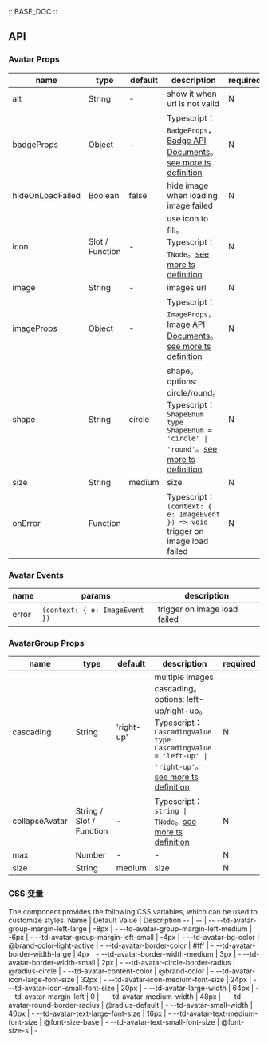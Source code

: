 :: BASE_DOC ::

## API

### Avatar Props

name | type | default | description | required
-- | -- | -- | -- | --
alt | String | - | show it when url is not valid | N
badgeProps | Object | - | Typescript：`BadgeProps`，[Badge API Documents](./badge?tab=api)。[see more ts definition](https://github.com/Tencent/tdesign-mobile-vue/tree/develop/src/avatar/type.ts) | N
hideOnLoadFailed | Boolean | false | hide image when loading image failed | N
icon | Slot / Function | - | use icon to fill。Typescript：`TNode`。[see more ts definition](https://github.com/Tencent/tdesign-mobile-vue/blob/develop/src/common.ts) | N
image | String | - | images url | N
imageProps | Object | - | Typescript：`ImageProps`，[Image API Documents](./image?tab=api)。[see more ts definition](https://github.com/Tencent/tdesign-mobile-vue/tree/develop/src/avatar/type.ts) | N
shape | String | circle | shape。options: circle/round。Typescript：`ShapeEnum ` `type ShapeEnum = 'circle' \| 'round'`。[see more ts definition](https://github.com/Tencent/tdesign-mobile-vue/tree/develop/src/avatar/type.ts) | N
size | String | medium | size | N
onError | Function |  | Typescript：`(context: { e: ImageEvent }) => void`<br/>trigger on image load failed | N

### Avatar Events

name | params | description
-- | -- | --
error | `(context: { e: ImageEvent })` | trigger on image load failed


### AvatarGroup Props

name | type | default | description | required
-- | -- | -- | -- | --
cascading | String | 'right-up' | multiple images cascading。options: left-up/right-up。Typescript：`CascadingValue` `type CascadingValue = 'left-up' \| 'right-up'`。[see more ts definition](https://github.com/Tencent/tdesign-mobile-vue/tree/develop/src/avatar/type.ts) | N
collapseAvatar | String / Slot / Function | - | Typescript：`string \| TNode`。[see more ts definition](https://github.com/Tencent/tdesign-mobile-vue/blob/develop/src/common.ts) | N
max | Number | - | \- | N
size | String | medium | size | N

### CSS 变量

The component provides the following CSS variables, which can be used to customize styles.
Name | Default Value | Description 
-- | -- | --
--td-avatar-group-margin-left-large | -8px | - 
--td-avatar-group-margin-left-medium | -6px | - 
--td-avatar-group-margin-left-small | -4px | - 
--td-avatar-bg-color | @brand-color-light-active | - 
--td-avatar-border-color | #fff | - 
--td-avatar-border-width-large | 4px | - 
--td-avatar-border-width-medium | 3px | - 
--td-avatar-border-width-small | 2px | - 
--td-avatar-circle-border-radius | @radius-circle | - 
--td-avatar-content-color | @brand-color | - 
--td-avatar-icon-large-font-size | 32px | - 
--td-avatar-icon-medium-font-size | 24px | - 
--td-avatar-icon-small-font-size | 20px | - 
--td-avatar-large-width | 64px | - 
--td-avatar-margin-left | 0 | - 
--td-avatar-medium-width | 48px | - 
--td-avatar-round-border-radius | @radius-default | - 
--td-avatar-small-width | 40px | - 
--td-avatar-text-large-font-size | 16px | - 
--td-avatar-text-medium-font-size | @font-size-base | - 
--td-avatar-text-small-font-size | @font-size-s | -